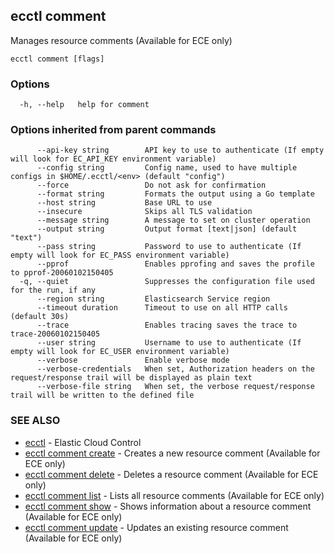 ## ecctl comment

Manages resource comments (Available for ECE only)

```
ecctl comment [flags]
```

### Options

```
  -h, --help   help for comment
```

### Options inherited from parent commands

```
      --api-key string        API key to use to authenticate (If empty will look for EC_API_KEY environment variable)
      --config string         Config name, used to have multiple configs in $HOME/.ecctl/<env> (default "config")
      --force                 Do not ask for confirmation
      --format string         Formats the output using a Go template
      --host string           Base URL to use
      --insecure              Skips all TLS validation
      --message string        A message to set on cluster operation
      --output string         Output format [text|json] (default "text")
      --pass string           Password to use to authenticate (If empty will look for EC_PASS environment variable)
      --pprof                 Enables pprofing and saves the profile to pprof-20060102150405
  -q, --quiet                 Suppresses the configuration file used for the run, if any
      --region string         Elasticsearch Service region
      --timeout duration      Timeout to use on all HTTP calls (default 30s)
      --trace                 Enables tracing saves the trace to trace-20060102150405
      --user string           Username to use to authenticate (If empty will look for EC_USER environment variable)
      --verbose               Enable verbose mode
      --verbose-credentials   When set, Authorization headers on the request/response trail will be displayed as plain text
      --verbose-file string   When set, the verbose request/response trail will be written to the defined file
```

### SEE ALSO

* [ecctl](ecctl.md)	 - Elastic Cloud Control
* [ecctl comment create](ecctl_comment_create.md)	 - Creates a new resource comment (Available for ECE only)
* [ecctl comment delete](ecctl_comment_delete.md)	 - Deletes a resource comment (Available for ECE only)
* [ecctl comment list](ecctl_comment_list.md)	 - Lists all resource comments (Available for ECE only)
* [ecctl comment show](ecctl_comment_show.md)	 - Shows information about a resource comment (Available for ECE only)
* [ecctl comment update](ecctl_comment_update.md)	 - Updates an existing resource comment (Available for ECE only)

